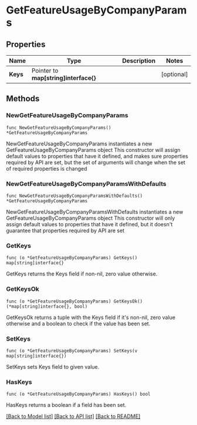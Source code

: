 # GetFeatureUsageByCompanyParams

## Properties

Name | Type | Description | Notes
------------ | ------------- | ------------- | -------------
**Keys** | Pointer to **map[string]interface{}** |  | [optional] 

## Methods

### NewGetFeatureUsageByCompanyParams

`func NewGetFeatureUsageByCompanyParams() *GetFeatureUsageByCompanyParams`

NewGetFeatureUsageByCompanyParams instantiates a new GetFeatureUsageByCompanyParams object
This constructor will assign default values to properties that have it defined,
and makes sure properties required by API are set, but the set of arguments
will change when the set of required properties is changed

### NewGetFeatureUsageByCompanyParamsWithDefaults

`func NewGetFeatureUsageByCompanyParamsWithDefaults() *GetFeatureUsageByCompanyParams`

NewGetFeatureUsageByCompanyParamsWithDefaults instantiates a new GetFeatureUsageByCompanyParams object
This constructor will only assign default values to properties that have it defined,
but it doesn't guarantee that properties required by API are set

### GetKeys

`func (o *GetFeatureUsageByCompanyParams) GetKeys() map[string]interface{}`

GetKeys returns the Keys field if non-nil, zero value otherwise.

### GetKeysOk

`func (o *GetFeatureUsageByCompanyParams) GetKeysOk() (*map[string]interface{}, bool)`

GetKeysOk returns a tuple with the Keys field if it's non-nil, zero value otherwise
and a boolean to check if the value has been set.

### SetKeys

`func (o *GetFeatureUsageByCompanyParams) SetKeys(v map[string]interface{})`

SetKeys sets Keys field to given value.

### HasKeys

`func (o *GetFeatureUsageByCompanyParams) HasKeys() bool`

HasKeys returns a boolean if a field has been set.


[[Back to Model list]](../README.md#documentation-for-models) [[Back to API list]](../README.md#documentation-for-api-endpoints) [[Back to README]](../README.md)


